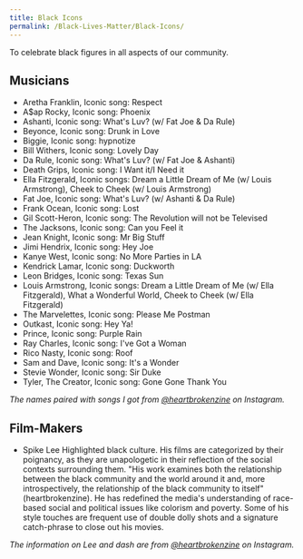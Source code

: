 ```yaml
---
title: Black Icons
permalink: /Black-Lives-Matter/Black-Icons/
---
```


To celebrate black figures in all aspects of our community.

## Musicians
- Aretha Franklin, Iconic song: Respect
- A$ap Rocky, Iconic song: Phoenix
- Ashanti, Iconic song: What's Luv? (w/ Fat Joe & Da Rule)
- Beyonce, Iconic song: Drunk in Love
- Biggie, Iconic song: hypnotize
- Bill Withers, Iconic song: Lovely Day
- Da Rule, Iconic song: What's Luv? (w/ Fat Joe & Ashanti)
- Death Grips, Iconic song: I Want it/I Need it
- Ella Fitzgerald, Iconic songs: Dream a Little Dream of Me (w/ Louis Armstrong), Cheek to Cheek (w/ Louis Armstrong)
- Fat Joe, Iconic song: What's Luv? (w/ Ashanti & Da Rule)
- Frank Ocean, Iconic song: Lost
- Gil Scott-Heron, Iconic song: The Revolution will not be Televised
- The Jacksons, Iconic song: Can you Feel it
- Jean Knight, Iconic song: Mr Big Stuff
- Jimi Hendrix, Iconic song: Hey Joe
- Kanye West, Iconic song: No More Parties in LA
- Kendrick Lamar, Iconic song: Duckworth
- Leon Bridges, Iconic song: Texas Sun
- Louis Armstrong, Iconic songs: Dream a Little Dream of Me (w/ Ella Fitzgerald), What a Wonderful World, Cheek to Cheek (w/ Ella Fitzgerald)
- The Marvelettes, Iconic song: Please Me Postman
- Outkast, Iconic song: Hey Ya!
- Prince, Iconic song: Purple Rain
- Ray Charles, Iconic song: I've Got a Woman
- Rico Nasty, Iconic song: Roof
- Sam and Dave, Iconic song: It's a Wonder
- Stevie Wonder, Iconic song: Sir Duke
- Tyler, The Creator, Iconic song: Gone Gone Thank You


*The names paired with songs I got from [@heartbrokenzine](https://www.instagram.com/heartbrokenzine/) on Instagram.*


## Film-Makers
- Spike Lee
Highlighted black culture. His films are categorized by their poignancy, as they are unapologetic in their reflection of the social contexts surrounding them. "His work examines both the relationship between the black community and the world around it and, more introspectively, the relationship of the black community to itself" (heartbrokenzine). He has redefined the media's understanding of race-based social and political issues like colorism and poverty.
Some of his style touches are frequent use of double dolly shots and a signature catch-phrase to close out his movies.

*The information on Lee and dash are from [@heartbrokenzine](https://www.instagram.com/heartbrokenzine/) on Instagram.*